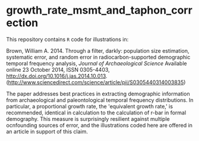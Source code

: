 growth_rate_msmt_and_taphon_correction
======================================

This repository contains `R` code for illustrations in:

Brown, William A. 2014. Through a filter, darkly: population size estimation, systematic error, and random error in radiocarbon-supported demographic temporal frequency analysis, _Journal of Archaeological Science_ Available online 23 October 2014, ISSN 0305-4403, http://dx.doi.org/10.1016/j.jas.2014.10.013. (http://www.sciencedirect.com/science/article/pii/S0305440314003835)

The paper addresses best practices in extracting demographic information from archaeological and paleontological temporal frequency distributions. In particular, a proportional growth rate, the 'equivalent growth rate,' is recommended, identical in calculation to the calculation of r-bar in formal demography. This measure is surprisingly resilient against multiple ocnfounding sources of error, and the illustrations coded here are offered in an article in support of this claim.
